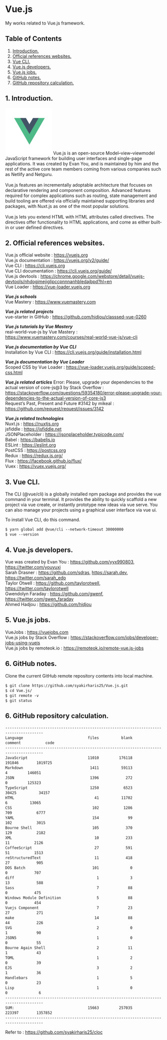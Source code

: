 # Vue.js
My works related to Vue.js framework.

## Table of Contents
1. [Introduction.](#introduction)
2. [Official references websites.](#references)
3. [Vue CLI.](#vuecli)
4. [Vue.js developers.](#developers)
5. [Vue.js jobs.](#jobs)
6. [GitHub notes.](#github)
7. [GitHub repository calculation.](#calculation)

<a name="introduction"></a>
## 1. Introduction.
<img src="vue.png" height="150"> 
Vue.js is an open-source Model–view–viewmodel JavaScript framework for building user interfaces and single-page applications. It was created by Evan You, and is maintained by him and the rest of the active core team members coming from various companies such as Netlify and Netguru.
<br /><br />
Vue.js features an incrementally adoptable architecture that focuses on declarative rendering and component composition. Advanced features required for complex applications such as routing, state management and build tooling are offered via officially maintained supporting libraries and packages, with Nuxt.js as one of the most popular solutions.
<br /><br />
Vue.js lets you extend HTML with HTML attributes called directives. The directives offer functionality to HTML applications, and come as either built-in or user defined directives.

<a name="references"></a>
## 2. Official references websites. 
Vue.js official website : https://vuejs.org <br />
Vue.js documentation : https://vuejs.org/v2/guide/ <br />
Vue CLI : https://cli.vuejs.org <br />
Vue CLI documentation : https://cli.vuejs.org/guide/ <br />
Vue.js devtools : https://chrome.google.com/webstore/detail/vuejs-devtools/nhdogjmejiglipccpnnnanhbledajbpd?hl=en <br />
Vue Loader : https://vue-loader.vuejs.org <br />

**_Vue.js schools_** <br />
Vue Mastery : https://www.vuemastery.com <br />

**_Vue.js related projects_** <br />
vue-starter in GitHub : https://github.com/hidjou/classsed-vue-0260

**_Vue.js tutorials by Vue Mastery_** <br />
real-world-vue-js by Vue Mastery : https://www.vuemastery.com/courses/real-world-vue-js/vue-cli <br />

**_Vue.js documentation by Vue CLI_** <br />
Installation by Vue CLI : https://cli.vuejs.org/guide/installation.html <br />

**_Vue.js documentation by Vue Loader_** <br />
Scoped CSS by Vue Loader : https://vue-loader.vuejs.org/guide/scoped-css.html <br />

**_Vue.js related articles_**
Error: Please, upgrade your dependencies to the actual version of core-js@3 by Stack Overflow : https://stackoverflow.com/questions/59354180/error-please-upgrade-your-dependencies-to-the-actual-version-of-core-js3 <br />
Request’s Past, Present and Future #3142 by mikeal : https://github.com/request/request/issues/3142 <br />

**_Vue.js related technologies_** <br />
Nuxt.js : https://nuxtjs.org <br />
jsfiddle : https://jsfiddle.net <br />
JSONPlaceholder : https://jsonplaceholder.typicode.com/ <br />
Babel : https://babeljs.io <br />
ESLint : https://eslint.org <br />
PostCSS : https://postcss.org <br />
Redux : https://redux.js.org/ <br />
Flux : https://facebook.github.io/flux/ <br />
Vuex : https://vuex.vuejs.org/ <br />

<a name="vuecli"></a>
## 3. Vue CLI.
The CLI (@vue/cli) is a globally installed npm package and provides the vue command in your terminal. It provides the ability to quickly scaffold a new project via vue create, or instantly prototype new ideas via vue serve. You can also manage your projects using a graphical user interface via vue ui. 

To install Vue CLI, do this command.
```
$ yarn global add @vue/cli --network-timeout 30000000
$ vue --version
```

<a name="developers"></a>
## 4. Vue.js developers.
Vue was created by Evan You : https://github.com/yyx990803, https://twitter.com/youyuxi <br />
Sarah Drasner : https://github.com/sdras, https://sarah.dev, https://twitter.com/sarah_edo <br />
Taylor Otwell : https://github.com/taylorotwell, https://twitter.com/taylorotwell <br />
Gwendolyn Faraday : https://github.com/gwenf, https://twitter.com/gwen_faraday <br />
Ahmed Hadjou : https://github.com/hidjou <br />

<a name="jobsn"></a>
## 5. Vue.js jobs.
VueJobs : https://vuejobs.com <br />
Vue.js jobs by Stack Overflow : https://stackoverflow.com/jobs/developer-jobs-using-vuejs <br />
Vue.js jobs by remoteok.io : https://remoteok.io/remote-vue.js-jobs <br />
 
<a name="github"></a>
## 6. GitHub notes.
Clone the current GitHub remote repository contents into local machine.
```
$ git clone https://github.com/syakirharis25/Vue.js.git
$ cd Vue.js/
$ git remote -v
$ git status
```

<a name="calculation"></a>
## 6. GitHub repository calculation.
```
---------------------------------------------------------------------------------------
Language                             files          blank        comment           code
---------------------------------------------------------------------------------------
JavaScript                           11010         176118         191846        1019725
Markdown                              1411          59113              4         146051
JSON                                  1396            272              0         125323
TypeScript                            1250           6523          30425          34157
HTML                                    41          11702              6          13065
CSS                                    102           1286            709           6777
YAML                                   154             99            102           3015
Bourne Shell                           105            370            129           2182
XML                                     10            233             11           2126
CoffeeScript                            27            591             51           1513
reStructuredText                        11            418             27            905
DOS Batch                              101              0              0            707
diff                                     1              3             13            588
Sass                                     7             88              0            475
Windows Module Definition                5             88              0            454
Vuejs Component                          7             23             27            271
make                                    14             88             44            226
SVG                                      2              0              1             90
JSON5                                    1              0              0             55
Bourne Again Shell                       2             11              1             43
TOML                                     1              2              0             39
EJS                                      3              2              1             36
Handlebars                               1              5              0             23
Lisp                                     1              0              0              6
---------------------------------------------------------------------------------------
SUM:                                 15663         257035         223397        1357852
---------------------------------------------------------------------------------------
```
Refer to : https://github.com/syakirharis25/cloc

